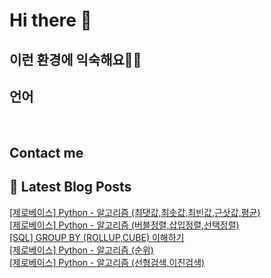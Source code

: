 # Hi there 👋

## 이런 환경에 익숙해요✍🏼

## 언어

<p>
  <img alt="" src= "https://img.shields.io/badge/JavaScript-F7DF1E?style=flat-square&logo=JavaScript&logoColor=white"/> 
  <img alt="" src= "https://img.shields.io/badge/TypeScript-black?logo=typescript&logoColor=blue"/>
</p>

## Contact me

## 📕 Latest Blog Posts

<a href=https://leejaehoon.tistory.com/entry/%EC%A0%9C%EB%A1%9C%EB%B2%A0%EC%9D%B4%EC%8A%A4-Python-%EC%95%8C%EA%B3%A0%EB%A6%AC%EC%A6%98-%EC%B5%9C%EB%8C%93%EA%B0%92%EC%B5%9C%EC%86%9F%EA%B0%92%EC%B5%9C%EB%B9%88%EA%B0%92%EA%B7%BC%EC%82%BF%EA%B0%92%ED%8F%89%EA%B7%A0>[제로베이스] Python - 알고리즘 (최댓값,최솟값,최빈값,근삿값,평균)</a></br><a href=https://leejaehoon.tistory.com/entry/%EC%A0%9C%EB%A1%9C%EB%B2%A0%EC%9D%B4%EC%8A%A4-Python-%EC%95%8C%EA%B3%A0%EB%A6%AC%EC%A6%98-%EB%B2%84%EB%B8%94%EC%A0%95%EB%A0%AC%EC%82%BD%EC%9E%85%EC%A0%95%EB%A0%AC%EC%84%A0%ED%83%9D%EC%A0%95%EB%A0%AC>[제로베이스] Python - 알고리즘 (버블정렬,삽입정렬,선택정렬)</a></br><a href=https://leejaehoon.tistory.com/entry/SQL-GROUP-BY-ROLLUP-%EC%9D%B4%ED%95%B4%ED%95%98%EA%B8%B0>[SQL] GROUP BY (ROLLUP,CUBE) 이해하기</a></br><a href=https://leejaehoon.tistory.com/entry/%EC%A0%9C%EB%A1%9C%EB%B2%A0%EC%9D%B4%EC%8A%A4-Python-%EC%95%8C%EA%B3%A0%EB%A6%AC%EC%A6%98-%EC%88%9C%EC%9C%84>[제로베이스] Python - 알고리즘 (순위)</a></br><a href=https://leejaehoon.tistory.com/entry/%EC%A0%9C%EB%A1%9C%EB%B2%A0%EC%9D%B4%EC%8A%A4-Python-%EC%95%8C%EA%B3%A0%EB%A6%AC%EC%A6%98-%EC%84%A0%ED%98%95%EA%B2%80%EC%83%89%EC%9D%B4%EC%A7%84%EA%B2%80%EC%83%89>[제로베이스] Python - 알고리즘 (선형검색,이진검색)</a></br>